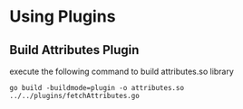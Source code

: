 # Using Plugins

## Build Attributes Plugin

execute the following command to build attributes.so library
```shell
go build -buildmode=plugin -o attributes.so ../../plugins/fetchAttributes.go
```
